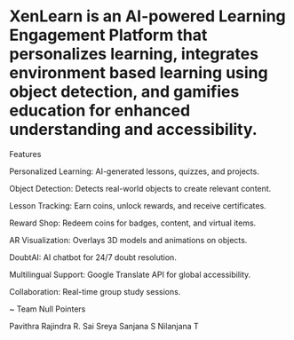 # XenLearn is an AI-powered Learning Engagement Platform that personalizes learning, integrates environment based learning using object detection, and gamifies education for enhanced understanding and accessibility.
Features

Personalized Learning: AI-generated lessons, quizzes, and projects.

Object Detection: Detects real-world objects to create relevant content.

Lesson Tracking: Earn coins, unlock rewards, and receive certificates.

Reward Shop: Redeem coins for badges, content, and virtual items.

AR Visualization: Overlays 3D models and animations on objects.

DoubtAI: AI chatbot for 24/7 doubt resolution.

Multilingual Support: Google Translate API for global accessibility.

Collaboration: Real-time group study sessions.

~ Team Null Pointers

Pavithra Rajindra
R. Sai Sreya
Sanjana S
Nilanjana T
